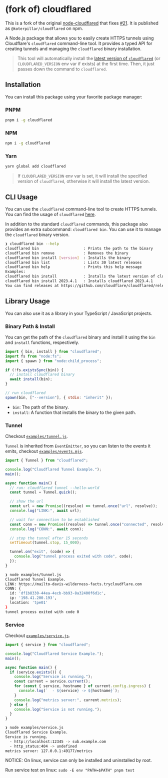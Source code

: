 # (fork of) cloudflared

This is a fork of the original
[node-cloudflared](https://github.com/JacobLinCool/node-cloudflared/) that fixes
[#21](https://github.com/JacobLinCool/node-cloudflared/issues/31). It is
published as `@koterpillar/cloudflared` on npm.

A Node.js package that allows you to easily create HTTPS tunnels using Cloudflare's `cloudflared` command-line tool. It provides a typed API for creating tunnels and managing the `cloudflared` binary installation.

> This tool will automatically install the [latest version of `cloudflared`](https://github.com/cloudflare/cloudflared/releases/latest) (or `CLOUDFLARED_VERSION` env var if exists) at the first time.
> Then, it just passes down the command to `cloudflared`.

## Installation

You can install this package using your favorite package manager:

### PNPM

```sh
pnpm i -g cloudflared
```

### NPM

```sh
npm i -g cloudflared
```

### Yarn

```sh
yarn global add cloudflared
```

> If `CLOUDFLARED_VERSION` env var is set, it will install the specified version of `cloudflared`, otherwise it will install the latest version.

## CLI Usage

You can use the `cloudflared` command-line tool to create HTTPS tunnels. You can find the usage of `cloudflared` [here](https://developers.cloudflare.com/cloudflare-one/connections/connect-apps/install-and-setup/tunnel-useful-commands/).

In addition to the standard `cloudflared` commands, this package also provides an extra subcommand: `cloudflared bin`. You can use it to manage the `cloudflared` binary version.

```sh
❯ cloudflared bin --help
cloudflared bin                    : Prints the path to the binary
cloudflared bin remove             : Removes the binary
cloudflared bin install [version]  : Installs the binary
cloudflared bin list               : Lists 30 latest releases
cloudflared bin help               : Prints this help message
Examples:
cloudflared bin install            : Installs the latest version of cloudflared
cloudflared bin install 2023.4.1   : Installs cloudflared 2023.4.1
You can find releases at https://github.com/cloudflare/cloudflared/releases
```

## Library Usage

You can also use it as a library in your TypeScript / JavaScript projects.

### Binary Path & Install

You can get the path of the `cloudflared` binary and install it using the `bin` and `install` functions, respectively.

```js
import { bin, install } from "cloudflared";
import fs from "node:fs";
import { spawn } from "node:child_process";

if (!fs.existsSync(bin)) {
  // install cloudflared binary
  await install(bin);
}

// run cloudflared
spawn(bin, ["--version"], { stdio: "inherit" });
```

- `bin`: The path of the binary.
- `install`: A function that installs the binary to the given path.

### Tunnel

Checkout [`examples/tunnel.js`](examples/tunnel.js).

`Tunnel` is inherited from `EventEmitter`, so you can listen to the events it emits, checkout [`examples/events.mjs`](examples/events.mjs).

```js
import { Tunnel } from "cloudflared";

console.log("Cloudflared Tunnel Example.");
main();

async function main() {
  // run: cloudflared tunnel --hello-world
  const tunnel = Tunnel.quick();

  // show the url
  const url = new Promise((resolve) => tunnel.once("url", resolve));
  console.log("LINK:", await url);

  // wait for connection to be established
  const conn = new Promise((resolve) => tunnel.once("connected", resolve));
  console.log("CONN:", await conn);

  // stop the tunnel after 15 seconds
  setTimeout(tunnel.stop, 15_000);

  tunnel.on("exit", (code) => {
    console.log("tunnel process exited with code", code);
  });
}
```

```sh
❯ node examples/tunnel.js
Cloudflared Tunnel Example.
LINK: https://mailto-davis-wilderness-facts.trycloudflare.com
CONN: {
  id: 'df1b8330-44ea-4ecb-bb93-8a32400f6d1c',
  ip: '198.41.200.193',
  location: 'tpe01'
}
tunnel process exited with code 0
```

### Service

Checkout [`examples/service.js`](examples/service.js).

```js
import { service } from "cloudflared";

console.log("Cloudflared Service Example.");
main();

async function main() {
  if (service.exists()) {
    console.log("Service is running.");
    const current = service.current();
    for (const { service, hostname } of current.config.ingress) {
      console.log(`  - ${service} -> ${hostname}`);
    }
    console.log("metrics server:", current.metrics);
  } else {
    console.log("Service is not running.");
  }
}
```

```sh
❯ node examples/service.js
Cloudflared Service Example.
Service is running.
  - http://localhost:12345 -> sub.example.com
  - http_status:404 -> undefined
metrics server: 127.0.0.1:49177/metrics
```

NOTICE: On linux, service can only be installed and uninstalled by root.

Run service test on linux: `sudo -E env "PATH=$PATH" pnpm test`
